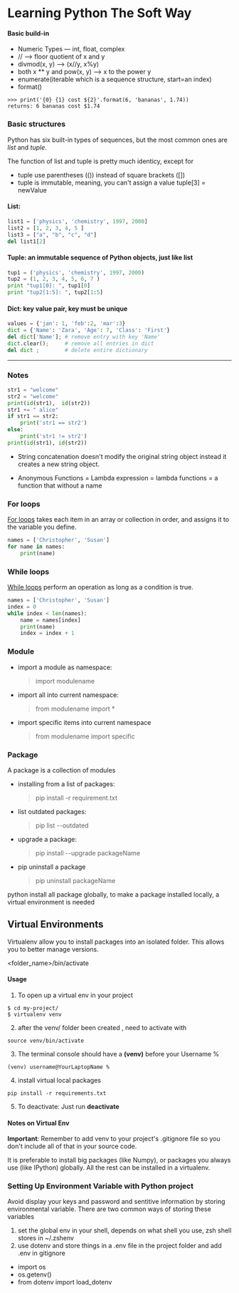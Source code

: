 # Learning Python The Soft Way

#### Basic build-in

- Numeric Types — int, float, complex
- // --> floor quotient of x and y
- divmod(x, y) --> (x//y, x%y)
- both x ** y and pow(x, y) --> x to the power y
- enumerate(iterable which is a sequence structure, start=an index)
- format()
```
>>> print('{0} {1} cost ${2}'.format(6, 'bananas', 1.74))
returns: 6 bananas cost $1.74
```

### Basic structures
Python has six built-in types of sequences, but the most common ones are *list* and *tuple*.

The function of list and tuple is pretty much identicy, except for
- tuple use parentheses (()) instead of square brackets ([])
- tuple is immutable, meaning, you can't assign a value tuple[3] = newValue


 #### List:
```python
list1 = ['physics', 'chemistry', 1997, 2000]
list2 = [1, 2, 3, 4, 5 ]
list3 = ["a", "b", "c", "d"]
del list1[2]
```

 #### Tuple: an immutable sequence of Python objects, just like list
 ```python
tup1 = ('physics', 'chemistry', 1997, 2000)
tup2 = (1, 2, 3, 4, 5, 6, 7 )
print "tup1[0]: ", tup1[0]
print "tup2[1:5]: ", tup2[1:5]
```
#### Dict: key value pair, key must be unique

```python
values = {'jan': 1, 'feb':2, 'mar':3}
dict = {'Name': 'Zara', 'Age': 7, 'Class': 'First'}
del dict['Name']; # remove entry with key 'Name'
dict.clear();     # remove all entries in dict
del dict ;        # delete entire dictionary
```





--------------

### Notes

```python
str1 = "welcome"
str2 = "welcome"
print(id(str1),  id(str2))
str1 += " alice"
if str1 == str2:
    print('str1 == str2')
else:
    print('str1 != str2')
print(id(str1), id(str2))
```

- String concatenation doesn't modify the original string object instead it creates a new string object.

- Anonymous Functions = Lambda expression = lambda functions = a function that without a name


### For loops

[For loops](https://docs.python.org/3/reference/compound_stmts.html#the-for-statement) takes each item in an array or collection in order, and assigns it to the variable you define.

``` python
names = ['Christopher', 'Susan']
for name in names:
    print(name)
```

### While loops

[While loops](https://docs.python.org/3/reference/compound_stmts.html#the-while-statement) perform an operation as long as a condition is true.

``` python
names = ['Christopher', 'Susan']
index = 0
while index < len(names):
    name = names[index]
    print(name)
    index = index + 1
```

### Module

- import a module as namespace:
    > import modulename
- import all into current namespace:
    > from modulename import *
- import specific items into current namespace
    > from modulename import specific

### Package
A package is a collection of modules

- installing from a list of packages:
    > pip install -r requirement.txt
- list outdated packages:
    > pip list --outdated
- upgrade a package:
    > pip install --upgrade packageName
- pip uninstall a package
    > pip uninstall packageName


python install all package globally, to make a package installed locally, a virtual environment is needed

## Virtual Environments

Virtualenv allow you to install packages into an isolated folder. This allows you to better manage versions.

<folder_name>/bin/activate

#### Usage
1. To open up a virtual env in your project
```console
$ cd my-project/
$ virtualenv venv
```
2. after the venv/ folder been created , need to activate with
```console
source venv/bin/activate
```
3. The terminal console should have a **(venv)** before your Username %
```console
(venv) username@YourLaptopName %
```
4. install virtual local packages
```
pip install -r requirements.txt
```
5. To deactivate: Just run **deactivate**


#### Notes on Virtual Env

**Important**: Remember to add venv to your project's .gitignore file so you don't include all of that in your source code.

It is preferable to install big packages (like Numpy), or packages you always use (like IPython) globally.
All the rest can be installed in a virtualenv.



### Setting Up Environment Variable with Python project
Avoid display your keys and password and sentitive information by storing environmental variable.
There are two common ways of storing these variables
1. set the global env in your shell, depends on what shell you use, zsh shell stores in ~/.zshenv
2. use dotenv and store things in a .env file in the project folder and add .env in gitignore

- import os
- os.getenv()
- from dotenv import load_dotenv


